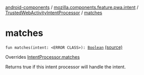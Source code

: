 [android-components](../../index.md) / [mozilla.components.feature.pwa.intent](../index.md) / [TrustedWebActivityIntentProcessor](index.md) / [matches](./matches.md)

# matches

`fun matches(intent: <ERROR CLASS>): `[`Boolean`](https://kotlinlang.org/api/latest/jvm/stdlib/kotlin/-boolean/index.html) [(source)](https://github.com/mozilla-mobile/android-components/blob/master/components/feature/pwa/src/main/java/mozilla/components/feature/pwa/intent/TrustedWebActivityIntentProcessor.kt#L50)

Overrides [IntentProcessor.matches](../../mozilla.components.feature.intent.processing/-intent-processor/matches.md)

Returns true if this intent processor will handle the intent.

